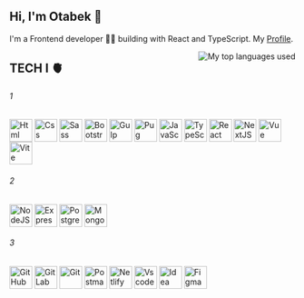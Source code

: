 ## Hi, I'm Otabek 👋

I'm a Frontend developer 🧑‍💻 building with React and TypeScript.
My [Profile](https://otabek996.github.io/responsive-to-website/).

<img align="right" alt="My top languages used" src="https://github-readme-stats.vercel.app/api/top-langs/?username=Otabek996&theme=github_dark&show_icons=true&layout=compact&border_color=21262d&border_radius=6"/>

## TECH I 🫀
###### 1  
<div>
  <img align="top" title="HTML" alt="Html" width="40px" src="https://skillicons.dev/icons?i=html" />
  <img align="top" title="CSS" alt="Css" width="40px" src="https://skillicons.dev/icons?i=css" />
  <img align="top" title="Sass" alt="Sass" width="40px" src="https://skillicons.dev/icons?i=sass" />
  <img align="top" title="Bootstrap" alt="Bootstrap" width="40px" src="https://skillicons.dev/icons?i=bootstrap" />
  <img align="top" title="Gulp" alt="Gulp" width="40px" src="https://skillicons.dev/icons?i=gulp" />
  <img align="top" title="Pug" alt="Pug" width="40px" src="https://skillicons.dev/icons?i=pug" />
  <img align="top" title="JavaScript" alt="JavaScript" width="40px" src="https://skillicons.dev/icons?i=javascript" />
  <img align="top" title="TypeScript" alt="TypeScript" width="40px" src="https://skillicons.dev/icons?i=typescript" />
  <img align="top" title="React" alt="React" width="40px" src="https://skillicons.dev/icons?i=react" />
  <img align="top" title="NextJS" alt="NextJS" width="40px" src="https://skillicons.dev/icons?i=nextjs" />
  <img align="top" title="Vue" alt="Vue" width="40px" src="https://skillicons.dev/icons?i=vue" />
  <img align="top" title="Vite" alt="Vite" width="40px" src="https://skillicons.dev/icons?i=vite" />
</div>


###### 2 
<div>
  <img align="top" title="NodeJS" alt="NodeJS" width="40px" src="https://skillicons.dev/icons?i=nodejs" />
  <img align="top" title="Express" alt="Express" width="40px" src="https://skillicons.dev/icons?i=express" />
  <img align="top" title="Postgres" alt="Postgres" width="40px" src="https://skillicons.dev/icons?i=postgres" />
  <img align="top" title="Mongodb" alt="Mongodb" width="40px" src="https://skillicons.dev/icons?i=mongodb" />
</div>


###### 3 
<div>
  <img align="top" title="GitHub" alt="GitHub" width="40px" src="https://skillicons.dev/icons?i=github" />
  <img align="top" title="GitLab" alt="GitLab" width="40px" src="https://skillicons.dev/icons?i=gitlab" />
  <img align="top" title="Git" alt="Git" width="40px" src="https://skillicons.dev/icons?i=git" />
  <img align="top" title="Postman" alt="Postman" width="40px" src="https://skillicons.dev/icons?i=postman" />
  <img align="top" title="Netlify" alt="Netlify" width="40px" src="https://skillicons.dev/icons?i=netlify" />
  <img align="top" title="Vscode" alt="Vscode" width="40px" src="https://skillicons.dev/icons?i=vscode" />
  <img align="top" title="Idea" alt="Idea" width="40px" src="https://skillicons.dev/icons?i=idea" />
  <img align="top" title="Figma" alt="Figma" width="40px" src="https://skillicons.dev/icons?i=figma" />
</div>
